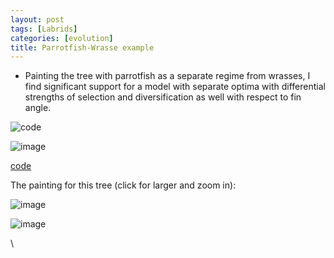 ```yaml
---
layout: post
tags: [Labrids]
categories: [evolution]
title: Parrotfish-Wrasse example
---
```







 








-   Painting the tree with parrotfish as a separate regime from wrasses,
    I find significant support for a model with separate optima with
    differential strengths of selection and diversification as well with
    respect to fin angle.

![code](http://openwetware.org/images/thumb/1/10/Wrightscape_labrid.png/800px-Wrightscape_labrid.png)

![image](/skins/common/images/magnify-clip.png)

[code](http://github.com/cboettig/wrightscape/blob/08c98a9a0f4a5a67caedc9dbe8c6d0172c49d5c3/demos/labrids.R "http://github.com/cboettig/wrightscape/blob/08c98a9a0f4a5a67caedc9dbe8c6d0172c49d5c3/demos/labrids.R")

The painting for this tree (click for larger and zoom in):

![image](http://openwetware.org/images/thumb/8/85/Parrotfish_paint.png/800px-Parrotfish_paint.png)

![image](/skins/common/images/magnify-clip.png)

\

